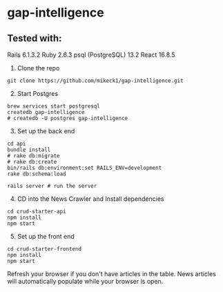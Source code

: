 # gap-intelligence

## Tested with:
Rails 6.1.3.2
Ruby 2.6.3
psql (PostgreSQL) 13.2
React 16.8.5

1. Clone the repo


```
git clone https://github.com/mikeck1/gap-intelligence.git
```
2. Start Postgres
```
brew services start postgresql
createdb gap-intelligence
# createdb -U postgres gap-intelligence
```
3. Set up the back end
```
cd api
bundle install
# rake db:migrate
# rake db:create
bin/rails db:environment:set RAILS_ENV=development
rake db:schema:load

rails server # run the server
```
4. CD into the News Crawler and Install dependencies
```
cd crud-starter-api 
npm install
npm start
```

5. Set up the front end

```
cd crud-starter-frontend
npm install
npm start
```
Refresh your browser if you don't have articles in the table. News articles will automatically populate while your browser is open.
